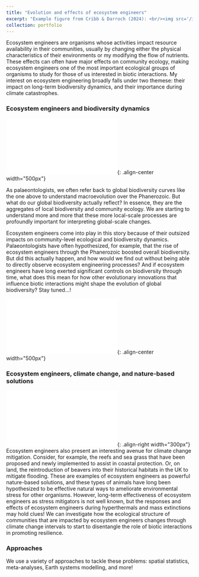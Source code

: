 ```yaml
---
title: "Evolution and effects of ecosystem engineers"
excerpt: "Example figure from Cribb & Darroch (2024): <br/><img src='/images/Figure5_reefs_relativeabundance.pdf' width='500'>"
collection: portfolio
---
```


Ecosystem engineers are organisms whose activities impact resource availability in their communities, usually by changing either the physical characteristics of their environments or my modifying the flow of nutrients. These effects can often have major effects on community ecology, making ecosystem engineers one of the most important ecological groups of organisms to study for those of us interested in biotic interactions. My interest on ecosystem engineering broadly falls under two themese: their impact on long-term biodiversity dynamics, and their importance during climate catastrophes.

### Ecosystem engineers and biodiversity dynamics
![Marine generic richness constructed over the Phanerozoic using SQS. Uncertainty ribbons are +- 1 sd of subsampling iterations](/images/Phanero_divcurve.pdf){: .align-center width="500px"}

As palaeontologists, we often refer back to global biodiversity curves like the one above to understand macroevolution over the Phanerozoic. But what do our global biodiversity actually reflect? In essence, they are the aggregates of local biodiversity and community ecology. We are starting to understand more and more that these more local-scale processes are profoundly important for interpreting global-scale changes.

Ecosystem engineers come into play in this story because of their outsized impacts on community-level ecological and biodiversity dynamics. Palaeontologists have often hypothesized, for example, that the rise of ecosystem engineers through the Phanerozoic boosted overall biodiversity. But did this actually happen, and how would we find out without being able to directly observe ecosystem engineering processes? And if ecosystem engineers have long exerted significant controls on biodiversity through time, what does this mean for how other evolutionary innovations that influence biotic interactions might shape the evolution of global biodiversity? Stay tuned...!

[![Figure from our recent preprint showing the effect size of bioturbating ecosystem engineers on biodiversity](/images/Bioturbation_EffectSize_ShannonsDiversity.pdf)](https://www.researchsquare.com/article/rs-5447601/v1){: .align-center width="500px"}

### Ecosystem engineers, climate change, and nature-based solutions
![Preliminary results comparing changes in ecological composition of communities that do and do not contain ecosystem engineers through the end-Permian mass extinction](/images/Bray-Curtis_PalAss.pdf){: .align-right width="300px"}
Ecosystem engineers also present an interesting avenue for climate change mitigation. Consider, for example, the reefs and sea grass that have been proposed and newly implemented to assist in coastal protection. Or, on land, the reintroduction of beavers into their historical habitats in the UK to mitigate flooding. These are examples of ecosystem engineers as powerful nature-based solutions, and these types of animals have long been hypothesized to be effective natural ways to ameliorate environmental stress for other organisms. However, long-term effectiveness of ecosystem engineers as stress mitigators is not well known, but the responses and effects of ecosystem engineers during hyperthermals and mass extinctions may hold clues! We can investigate how the ecological structure of communities that are impacted by ecosystem engineers changes through climate change intervals to start to disentangle the role of biotic interactions in promoting resilience. 



### Approaches
We use a variety of approaches to tackle these problems: spatial statistics, meta-analyses, Earth systems modelling, and more! 
